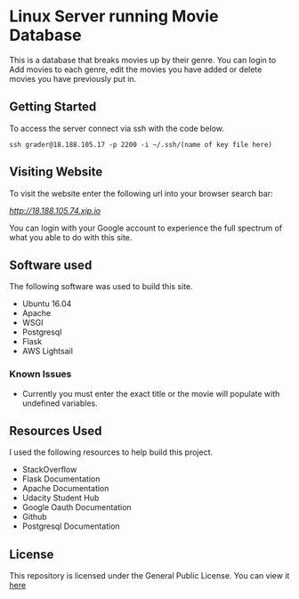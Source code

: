 # Linux Server running Movie Database

This is a database that breaks movies up by their genre. You can login to Add movies to each genre, edit the movies you have added or delete movies you have previously put in.

## Getting Started

To access the server connect via ssh with the code below.

`ssh grader@18.188.105.17 -p 2200 -i ~/.ssh/(name of key file here)`

## Visiting Website

To visit the website enter the following url into your browser search bar:

*http://18.188.105.74.xip.io*

You can login with your Google account to experience the full spectrum of what you able to do with this site.

## Software used

The following software was used to build this site.

* Ubuntu 16.04
* Apache
* WSGI
* Postgresql
* Flask
* AWS Lightsail

### Known Issues

* Currently you must enter the exact title or the movie will populate with undefined variables.

## Resources Used

I used the following resources to help build this project.

* StackOverflow
* Flask Documentation
* Apache Documentation
* Udacity Student Hub
* Google Oauth Documentation
* Github
* Postgresql Documentation

## License

This repository is licensed under the General Public License. You can view it [here](https://choosealicense.com/licenses/gpl-3.0/)
